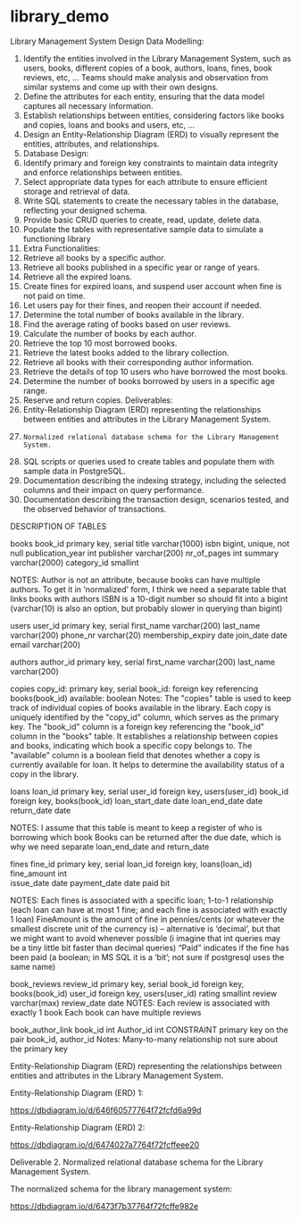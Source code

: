 # library_demo
Library Management System Design
Data Modelling:
1.    Identify the entities involved in the Library Management System, such as users, books, different copies of a book, authors, loans, fines, book reviews, etc, … Teams should make analysis and observation from similar systems and come up with their own designs.
2.  Define the attributes for each entity, ensuring that the data model captures all necessary information.
3.   Establish relationships between entities, considering factors like books and copies, loans and books and users, etc, ...
4.   Design an Entity-Relationship Diagram (ERD) to visually represent the entities, attributes, and relationships.
1.    Database Design:
1.    Identify primary and foreign key constraints to maintain data integrity and enforce relationships between entities.
2.   Select appropriate data types for each attribute to ensure efficient storage and retrieval of data.
3.   Write SQL statements to create the necessary tables in the database, reflecting your designed schema.
4.    Provide basic CRUD queries to create, read, update, delete data.
5. Populate the tables with representative sample data to simulate a functioning library
1.    Extra Functionalities:
1.    Retrieve all books by a specific author.
2.    Retrieve all books published in a specific year or range of years.
3.    Retrieve all the expired loans.
4.   Create fines for expired loans, and suspend user account when fine is not paid on time.
5.    Let users pay for their fines, and reopen their account if needed.
6.    Determine the total number of books available in the library.
7.    Find the average rating of books based on user reviews.
8.    Calculate the number of books by each author.
9.    Retrieve the top 10 most borrowed books.
10. Retrieve the latest books added to the library collection.
11. Retrieve all books with their corresponding author information.
12. Retrieve the details of top 10 users who have borrowed the most books.
13. Determine the number of books borrowed by users in a specific age range.
14. Reserve and return copies.
Deliverables:
1.  Entity-Relationship Diagram (ERD) representing the relationships between entities and attributes in the Library Management System.
2.     Normalized relational database schema for the Library Management System.
3.   SQL scripts or queries used to create tables and populate them with sample data in PostgreSQL.
4. Documentation describing the indexing strategy, including the selected columns and their impact on query performance.
5.   Documentation describing the transaction design, scenarios tested, and the observed behavior of transactions.
 



DESCRIPTION OF TABLES

books
book_id		primary key, serial
title			varchar(1000)
isbn			bigint, unique, not null
publication_year	int
publisher		varchar(200)
nr_of_pages		int
summary		varchar(2000)
category_id		smallint

NOTES:
Author is not an attribute, because books can have multiple authors. To get it in ‘normalized’ form, I think we need a separate table that links books with authors
ISBN is a 10-digit number so should fit into a bigint (varchar(10) is also an option, but probably slower in querying than bigint)

users
user_id		primary key, serial
first_name		varchar(200)
last_name		varchar(200)
phone_nr		varchar(20)
membership_expiry	date
join_date		date
email 			varchar(200)

authors
author_id		primary key, serial
first_name		varchar(200)
last_name		varchar(200)

copies
copy_id: primary key, serial
book_id: foreign key referencing books(book_id)
available: boolean
Notes:
The "copies" table is used to keep track of individual copies of books available in the library.
Each copy is uniquely identified by the "copy_id" column, which serves as the primary key.
The "book_id" column is a foreign key referencing the "book_id" column in the "books" table. It establishes a relationship between copies and books, indicating which book a specific copy belongs to.
The "available" column is a boolean field that denotes whether a copy is currently available for loan. It helps to determine the availability status of a copy in the library.

loans
loan_id			primary key, serial
user_id		foreign key, users(user_id)
book_id		foreign key, books(book_id)
loan_start_date	date
loan_end_date	date
return_date		date 

NOTES: 
I assume that this table is meant to keep a register of who is borrowing which book
Books can be returned after the due date, which is why we need separate loan_end_date and return_date

fines
fine_id			primary key, serial
loan_id			foreign key, loans(loan_id)
fine_amount		int   
issue_date		date
payment_date		date
paid			bit 

NOTES:
Each fines is associated with a specific loan; 1-to-1 relationship (each loan can have at most 1 fine; and each fine is associated with exactly 1 loan)
FineAmount is the amount of fine in pennies/cents (or whatever the smallest discrete unit of the currency is) – alternative is ‘decimal’, but that we might want to avoid whenever possible (i imagine that int queries may be a tiny little bit faster than decimal queries)
“Paid” indicates if the fine has been paid (a boolean; in MS SQL it is a ‘bit’; not sure if postgresql uses the same name)

book_reviews
review_id		primary key, serial
book_id		foreign key, books(book_id)
user_id		foreign key, users(user_id)
rating			smallint
review			varchar(max)
review_date		date
NOTES:
Each review is associated with exactly 1 book
Each book can have multiple reviews

book_author_link
book_id		int
Author_id		int
CONSTRAINT		primary key on the pair book_id, author_id 
Notes: 
Many-to-many relationship
not sure about the primary key



Entity-Relationship Diagram (ERD) representing the relationships between entities and attributes in the Library Management System.

Entity-Relationship Diagram (ERD) 1:

https://dbdiagram.io/d/646f60577764f72fcfd6a99d



Entity-Relationship Diagram (ERD) 2:

https://dbdiagram.io/d/6474027a7764f72fcffeee20



Deliverable 2.    Normalized relational database schema for the Library Management System.

The normalized schema for the library management system:

https://dbdiagram.io/d/6473f7b37764f72fcffe982e



